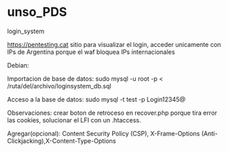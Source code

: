 # unso_PDS
login_system

https://pentesting.cat sitio para visualizar el login, acceder unicamente con IPs de Argentina porque el waf bloquea IPs internacionales

Debian:

Importacion de base de datos:  sudo mysql -u root -p < /ruta/del/archivo/loginsystem_db.sql

Acceso a la base de datos: sudo mysql -t test -p Login12345@


Observaciones: crear boton de retroceso en recover.php porque tira error las cookies, solucionar el LFI con un .htaccess. 


Agregar(opcional):  Content Security Policy (CSP), X-Frame-Options (Anti-Clickjacking),X-Content-Type-Options
